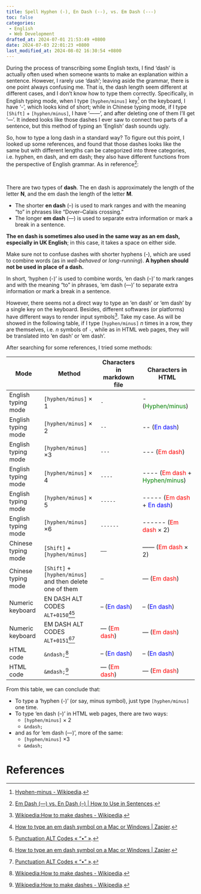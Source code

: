 ```yaml
---
title: Spell Hyphen (-), En Dash (--), vs. Em Dash (---)
toc: false
categories:
 - English
 - Web Development
drafted_at: 2024-07-01 21:53:49 +0800
date: 2024-07-03 22:01:23 +0800
last_modified_at: 2024-08-02 16:30:54 +0800
---
```


During the process of transcribing some English texts, I find ‘dash’ is actually often used when someone wants to make an explanation within a sentence. However, I rarely use ‘dash’; leaving aside the grammar, there is one point always confusing me. That is, the dash length seem different at different cases, and I don’t know how to type them correctly. Specifically, in English typing mode, when I type `[hyphen/minus]` key[^4] on the keyboard, I have ‘-’, which looks kind of short; while in Chinese typing mode, if I type `[Shift]` + `[hyphen/minus]`, I have ‘——’, and after deleting one of them I’ll get ‘—’. It indeed looks like those dashes I ever saw to connect two parts of a sentence, but this method of typing an ‘English’ dash sounds ugly.

So, how to type a long dash in a standard way? To figure out this point, I looked up some references, and found that those dashes looks like the same but with different lengths can be categorized into three categories, i.e. hyphen, en dash, and em dash; they also have different functions from the perspective of English grammar. As in reference[^6]:

<br>

<div class="quote--left" markdown="1">

There are two types of **dash**. The en dash is approximately the length of the letter **N**, and the em dash the length of the letter **M**.

- The shorter **en dash** (–) is used to mark ranges and with the meaning “to” in phrases like “Dover–Calais crossing.”
- The longer **em dash** (—) is used to separate extra information or mark a break in a sentence.

**The en dash is sometimes also used in the same way as an em dash, especially in UK English**; in this case, it takes a space on either side.

Make sure not to confuse dashes with shorter hyphens (-), which are used to combine words (as in *well-behaved* or *long-running*). **A hyphen should not be used in place of a dash.**

</div>

In short, ‘hyphen (-)’ is used to combine words, ‘en dash (–)’ to mark ranges and with the meaning “to” in phrases, ‘em dash (—)’ to separate extra information or mark a break in a sentence.

However, there seems not a direct way to type an ‘en dash’ or ‘em dash’ by a single key on the keyboard. Besides, different softwares (or platforms) have different ways to render input symbols[^5]. Take my case. As will be showed in the following table, if I type `[hyphen/minus]` $n$ times in a row, they are themselves, i.e. $n$ symbols of `-`, while as in HTML web pages, they will be translated into ‘en dash’ or ‘em dash’. 

After searching for some references, I tried some methods:

| Mode                | Method                                                   | Characters in markdown file                 | Characters in HTML                                           |
| ------------------- | -------------------------------------------------------- | ------------------------------------------- | ------------------------------------------------------------ |
| English typing mode | `[hyphen/minus]` $\times$ 1                              | `-`                                         | - (<font color="green">Hyphen/minus</font>)                  |
| English typing mode | `[hyphen/minus]` $\times$ 2                              | `--`                                        | -- (<font color="blue">En dash</font>)                       |
| English typing mode | `[hyphen/minus]` $\times$3                               | `---`                                       | --- (<font color="red">Em dash</font>)                       |
| English typing mode | `[hyphen/minus]` $\times$ 4                              | `----`                                      | ---- (<font color="red">Em dash</font> + <font color="green">Hyphen/minus</font>) |
| English typing mode | `[hyphen/minus]` $\times$ 5                              | `-----`                                     | ----- (<font color="red">Em dash</font> + <font color="blue">En dash</font>) |
| English typing mode | `[hyphen/minus]` $\times$6                               | `------`                                    | ------ (<font color="red">Em dash</font> $\times$ 2)         |
| Chinese typing mode | `[Shift]` + `[hyphen/minus]`                             | `——`                                        | —— (<font color="red">Em dash</font> $\times$ 2)             |
| Chinese typing mode | `[Shift]` + `[hyphen/minus]` and then delete one of them | `—`                                         | — (<font color="red">Em dash</font>)                         |
| Numeric keyboard    | EN DASH ALT CODES `ALT+0150`[^2][^3]                     | – (<font color="blue">En dash</font>)       | – (<font color="blue">En dash</font>)                        |
| Numeric keyboard    | EM DASH ALT CODES `ALT+0151`[^2][^3]                     | — (<font color="red">Em dash</font>)        | — (<font color="red">Em dash</font>)                         |
| HTML code           | `&ndash;`[^5]                                            | &ndash; (<font color="blue">En dash</font>) | &ndash; (<font color="blue">En dash</font>)                  |
| HTML code           | `&mdash;`[^5]                                            | &mdash; (<font color="red">Em dash</font>)  | &mdash; (<font color="red">Em dash</font>)                   |

From this table, we can conclude that:

- To type a ‘hyphen (-)’ (or say, minus symbol), just type `[hyphen/minus]` one time.
- To type ‘en dash (–)’ in HTML web pages, there are two ways:
    - `[hyphen/minus]` $\times$ 2
    - `&ndash;`
- and as for ‘em dash (—)’, more of the same:
    - `[hyphen/minus]` $\times$3
    - `&mdash;`

# References

[^2]: [How to type an em dash symbol on a Mac or Windows \| Zapier](https://zapier.com/blog/em-dash-on-keyboard/).
[^3]: [Punctuation ALT Codes « “•” »](https://www.i2symbol.com/punctuation-alt-codes).
[^4]: [Hyphen-minus - Wikipedia](https://en.wikipedia.org/wiki/Hyphen-minus).
[^5]: [Wikipedia:How to make dashes - Wikipedia](https://en.wikipedia.org/wiki/Wikipedia:How_to_make_dashes).
[^6]: [Em Dash (—) vs. En Dash (–) \| How to Use in Sentences](https://www.scribbr.com/language-rules/dashes/).
